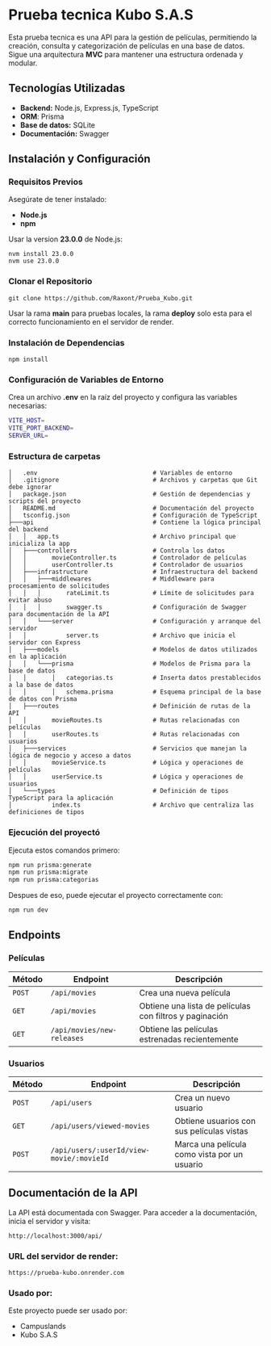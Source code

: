 # Prueba tecnica Kubo S.A.S

Esta prueba tecnica es una API para la gestión de películas, permitiendo la creación, consulta y categorización de películas en una base de datos. Sigue una arquitectura **MVC** para mantener una estructura ordenada y modular.

## Tecnologías Utilizadas

- **Backend:** Node.js, Express.js, TypeScript
- **ORM**: Prisma
- **Base de datos:** SQLite
- **Documentación:** Swagger

## Instalación y Configuración

### Requisitos Previos

Asegúrate de tener instalado:

- **Node.js**
- **npm**

Usar la version **23.0.0** de Node.js:

```
nvm install 23.0.0
nvm use 23.0.0
```

### Clonar el Repositorio

```
git clone https://github.com/Raxont/Prueba_Kubo.git
```

Usar la rama **main** para pruebas locales, la rama **deploy** solo esta para el correcto funcionamiento en el servidor de render.

### Instalación de Dependencias

```
npm install
```

### Configuración de Variables de Entorno

Crea un archivo **.env** en la raíz del proyecto y configura las variables necesarias:

```bash
VITE_HOST=
VITE_PORT_BACKEND=
SERVER_URL=
```

### Estructura de carpetas

```
│   .env               					# Variables de entorno
│   .gitignore         					# Archivos y carpetas que Git debe ignorar
│   package.json       					# Gestión de dependencias y scripts del proyecto
│   README.md          					# Documentación del proyecto
│   tsconfig.json      					# Configuración de TypeScript
├───api                					# Contiene la lógica principal del backend
│   │   app.ts         					# Archivo principal que inicializa la app
│   ├───controllers    					# Controla los datos
│   │       movieController.ts  		# Controlador de películas
│   │       userController.ts   		# Controlador de usuarios
│   ├───infrastructure  				# Infraestructura del backend
│   │   ├───middlewares 				# Middleware para procesamiento de solicitudes
│   │   │       rateLimit.ts  			# Límite de solicitudes para evitar abuso
│   │   │       swagger.ts    			# Configuración de Swagger para documentación de la API
│   │   └───server     					# Configuración y arranque del servidor
│   │           server.ts  				# Archivo que inicia el servidor con Express
│   ├───models        					# Modelos de datos utilizados en la aplicación
│   │   └───prisma    					# Modelos de Prisma para la base de datos
│   │       │   categorias.ts   		# Inserta datos prestablecidos a la base de datos
│   │       │   schema.prisma   		# Esquema principal de la base de datos con Prisma
│   ├───routes        					# Definición de rutas de la API
│   │       movieRoutes.ts  			# Rutas relacionadas con películas
│   │       userRoutes.ts   			# Rutas relacionadas con usuarios
│   ├───services      					# Servicios que manejan la lógica de negocio y acceso a datos
│   │       movieService.ts  			# Lógica y operaciones de películas
│   │       userService.ts   			# Lógica y operaciones de usuarios
│   └───types         					# Definición de tipos TypeScript para la aplicación
│           index.ts  					# Archivo que centraliza las definiciones de tipos
```

### Ejecución del proyectó

Ejecuta estos comandos primero:

```bash
npm run prisma:generate
npm run prisma:migrate
npm run prisma:categorias
```

Despues de eso, puede ejecutar el proyecto correctamente con:

```bash
npm run dev
```

## Endpoints

### **Películas**

| Método | Endpoint                   | Descripción                                             |
| ------ | -------------------------- | ------------------------------------------------------- |
| `POST` | `/api/movies`              | Crea una nueva película                                 |
| `GET`  | `/api/movies`              | Obtiene una lista de películas con filtros y paginación |
| `GET`  | `/api/movies/new-releases` | Obtiene las películas estrenadas recientemente          |

### **Usuarios**

| Método | Endpoint                                 | Descripción                                  |
| ------ | ---------------------------------------- | -------------------------------------------- |
| `POST` | `/api/users`                             | Crea un nuevo usuario                        |
| `GET`  | `/api/users/viewed-movies`               | Obtiene usuarios con sus películas vistas    |
| `POST` | `/api/users/:userId/view-movie/:movieId` | Marca una película como vista por un usuario |

## Documentación de la API

La API está documentada con Swagger. Para acceder a la documentación, inicia el servidor y visita:

```http
http://localhost:3000/api/
```

### URL del servidor de render:

```http
https://prueba-kubo.onrender.com
```

### Usado por:

Este proyecto puede ser usado por:

- Campuslands
- Kubo S.A.S